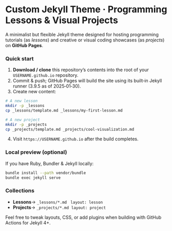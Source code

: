 # Custom Jekyll Theme · Programming Lessons & Visual Projects

A minimalist but flexible Jekyll theme designed for hosting programming tutorials (as _lessons_) and creative or visual coding showcases (as _projects_) on **GitHub Pages**.

### Quick start

1. **Download / clone** this repository’s contents into the root of your `USERNAME.github.io` repository.
2. Commit & push; GitHub Pages will build the site using its built‑in Jekyll runner (3.9.5 as of 2025‑01‑30).
3. Create new content:

```bash
# A new lesson
mkdir -p _lessons
cp _lessons/template.md _lessons/my-first-lesson.md

# A new project
mkdir -p _projects
cp _projects/template.md _projects/cool-visualization.md
```

4. Visit `https://USERNAME.github.io` after the build completes.

### Local preview (optional)

If you have Ruby, Bundler & Jekyll locally:

```bash
bundle install --path vendor/bundle
bundle exec jekyll serve
```

### Collections

* **Lessons**→ `_lessons/*.md`   `layout: lesson`
* **Projects**→ `_projects/*.md`  `layout: project`

Feel free to tweak layouts, CSS, or add plugins when building with GitHub Actions for Jekyll 4+.
